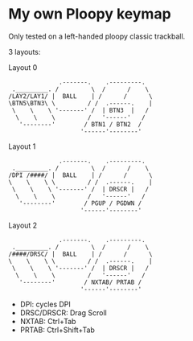 # My own Ploopy keymap

Only tested on a left-handed ploopy classic trackball.

3 layouts:

Layout 0
```
              .-------.    .---------.
 ._________. /         \  /      /    \
/LAY2/LAY1/ |  BALL    | /      /      \
\BTN5\BTN3\ \         / /  .------.    |
 \    \    \ '-------' /  | BTN3  |   /
  \    \    \         /   '------'   /
   '--------'        / BTN1 / BTN2  /
                    '------'--------'
```

Layout 1
```
              .-------.    .---------.
 ._________. /         \  /      /    \
/DPI /####/ |  BALL    | /      /      \
\    \    \ \         / /  .------.    |
 \    \    \ '-------' /  | DRSCR |   /
  \    \    \         /   '------'   /
   '--------'        / PGUP / PGDWN /
                    '------'--------'
```

Layout 2
```
              .-------.    .---------.
 ._________. /         \  /      /    \
/####/DRSC/ |  BALL    | /      /      \
\    \    \ \         / /  .------.    |
 \    \    \ '-------' /  | DRSCR |   /
  \    \    \         /   '------'   /
   '--------'        / NXTAB/ PRTAB /
                    '------'--------'
```

- DPI: cycles DPI
- DRSC/DRSCR: Drag Scroll
- NXTAB: Ctrl+Tab
- PRTAB: Ctrl+Shift+Tab

